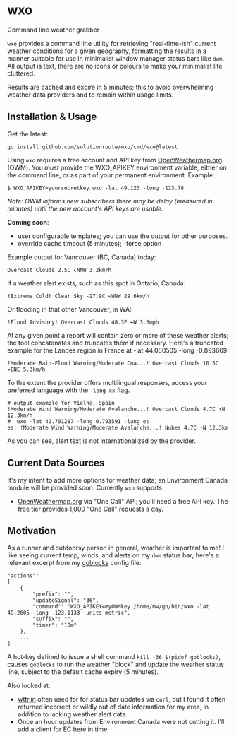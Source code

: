 # wxo
Command line weather grabber

`wxo` provides a command line utility for retrieving "real-time-ish" current
weather conditions for a given geography, formatting the results in a manner
suitable for use in minimalist window manager status bars like `dwm`. All output
is text, there are no icons or colours to make your minimalist life cluttered.

Results are cached and expire in 5 minutes; this to avoid overwhelming weather
data providers and to remain within usage limits.

## Installation & Usage

Get the latest:

    go install github.com/solutionroute/wxo/cmd/wxo@latest

Using `wxo` requires a free account and API key from
[OpenWeathermap.org](https://openweathermap.org/) (OWM).  You *must* provide the
WXO_APIKEY environment variable, either on the command line, or as part of your
permanent environment. Example:

    $ WXO_APIKEY=yoursecretkey wxo -lat 49.123 -long -123.78

_Note: OWM informs new subscribers there may be delay (measured in minutes)
until the new account's API keys are usable._

**Coming soon**: 

* user configurable templates; you can use the output for other purposes.
* override cache timeout (5 minutes); -force option

Example output for Vancouver (BC, Canada) today:

    Overcast Clouds 2.5C ↖NNW 3.2km/h

If a weather alert exists, such as this spot in Ontario, Canada:

    !Extreme Cold! Clear Sky -27.9C ↖WNW 29.6km/h

Or flooding in that other Vancouver, in WA:

    !Flood Advisory! Overcast Clouds 40.3F ←W 3.6mph

At any given point a report will contain zero or more of these weather alerts;
the tool concatenates and truncates them if necessary. Here's a truncated
example for the Landes region in France at -lat 44.050505 -long -0.893669:

    !Moderate Rain-Flood Warning/Moderate Coa...! Overcast Clouds 10.5C ↗ENE 5.3km/h

To the extent the provider offers multilingual responses, access your preferred
language with the `-lang xx` flag.

    # output example for Vielha, Spain
    !Moderate Wind Warning/Moderate Avalanche...! Overcast Clouds 4.7C ↑N 12.3km/h
    #  wxo -lat 42.701287 -long 0.793591 -lang es
    es: !Moderate Wind Warning/Moderate Avalanche...! Nubes 4.7C ↑N 12.3km

As you can see, alert text is not internationalized by the provider.

## Current Data Sources 

It's my intent to add more options for weather data; an Environment Canada
module will be provided soon. Currently `wxo` supports:

* [OpenWeathermap.org](https://openweathermap.org/) via "One Call" API; you'll
  need a free API key. The free tier provides 1,000 "One Call" requests a day.

## Motivation

As a runner and outdoorsy person in general, weather is important to me! I like
seeing current temp, winds, and alerts on my `dwm` status bar; here's a relevant
excerpt from my [goblocks](https://github.com/Stargarth/Goblocks) config file:

    "actions":
    [
        {
            "prefix": "",
            "updateSignal": "36",
            "command": "WXO_APIKEY=myOWMkey /home/mw/go/bin/wxo -lat 49.2605 -long -123.1133 -units metric",
            "suffix": "",
            "timer": "10m"
        },
        ...
    ]

A hot-key defined to issue a shell command `kill -36 $(pidof goblocks)`, causes
`goblocks` to run the weather "block" and update the weather status line,
subject to the default cache expiry (5 minutes).

Also looked at:

* [wttr.in](https://wttr.in/) often used for for status bar updates via `curl`,
  but I found it often returned incorrect or wildly out of date information for
  my area, in addition to lacking weather alert data.
* Once an hour updates from Environment Canada were not cutting it. I'll add a client for EC here in time.
